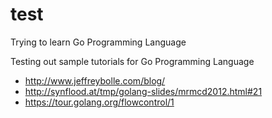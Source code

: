 # test
Trying to learn Go Programming Language

Testing out sample tutorials for Go Programming Language
- http://www.jeffreybolle.com/blog/
- http://synflood.at/tmp/golang-slides/mrmcd2012.html#21
- https://tour.golang.org/flowcontrol/1

